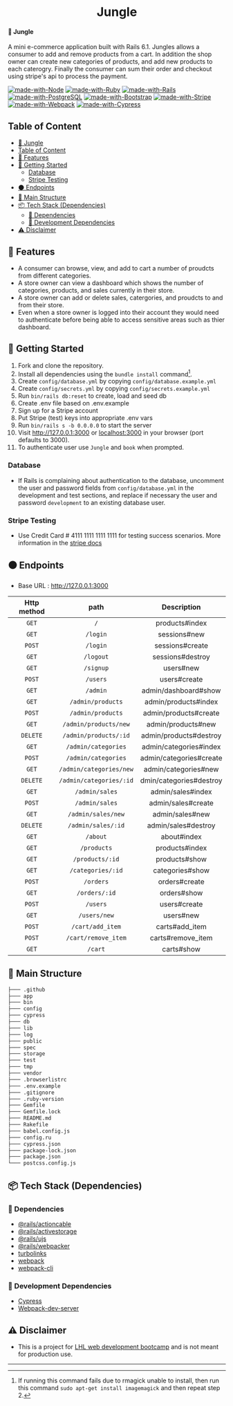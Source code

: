 <h1 align="center">Jungle</h1>

#### 🔗 Jungle
A mini e-commerce application built with Rails 6.1. Jungles allows a consumer to add and remove products from a cart. In addition the shop owner can create new categories of products, and add new products to each caterogry. Finally the consumer can sum their order and checkout using stripe's api to process the payment.

[![made-with-Node](https://img.shields.io/badge/Made%20with-Node.js%20-success)](https://nodejs.org/en/)
[![made-with-Ruby](https://img.shields.io/badge/Made%20with-Ruby%20-red)](https://www.ruby-lang.org/en/)
[![made-with-Rails](https://img.shields.io/badge/Made%20with-Rails%20-red)](https://rubyonrails.org/)
[![made-with-PostgreSQL](https://img.shields.io/badge/Made%20with-PostgreSQL%20-blue)](https://www.postgresql.org/)
[![made-with-Bootstrap](https://img.shields.io/badge/Made%20with-Bootstrap%20-purple)](https://getbootstrap.com/docs/5.0/getting-started/introduction/)
[![made-with-Stripe](https://img.shields.io/badge/Made%20with-Stripe%20-success)](https://stripe.com/docs/api)
[![made-with-Webpack](https://img.shields.io/badge/Made%20with-Webpack%20-success)](https://webpack.js.org/)
[![made-with-Cypress](https://img.shields.io/badge/Made%20with-Cypress%20-success)](https://www.cypress.io/)

## Table of Content
- [🔗 Jungle](#-jungle)
- [Table of Content](#table-of-content)
- [🌟 Features](#-features)
- [🚀 Getting Started](#-getting-started)
  - [Database](#database) 
  - [Stripe Testing](#stripe-testing)
- [⚫ Endpoints](#-endpoints)
- [🧱 Main Structure](#-main-structure)
- [📦 Tech Stack (Dependencies)](#-tech-stack-dependencies)
  - [🔨 Dependencies](#-Dependencies)
  - [🧰 Development Dependencies](#-development-dependencies)
- [⚠️ Disclaimer](#️-disclaimer)

## 🌟 Features
- A consumer can browse, view, and add to cart a number of proudcts from different categories.
- A store owner can view a dashboard which shows the number of categories, products, and sales currently in their store.
- A store owner can add or delete sales, catergories, and proudcts to and from their store.
- Even when a store owner is logged into their account they would need to authenticate before being able to access sensitive areas such as thier dashboard.
 
## 🚀 Getting Started
1. Fork and clone the repository.
2. Install all dependencies using the `bundle install` command[^1].
3. Create `config/database.yml` by copying `config/database.example.yml`
4. Create `config/secrets.yml` by copying `config/secrets.example.yml`
5. Run `bin/rails db:reset` to create, load and seed db
6. Create .env file based on .env.example
7. Sign up for a Stripe account
8. Put Stripe (test) keys into appropriate .env vars
9. Run `bin/rails s -b 0.0.0.0` to start the server
10. Visit http://127.0.0.1:3000 or [localhost:3000](http://localhost:3000) in your browser (port defaults to 3000).
11. To authenticate user use `Jungle` and `book` when prompted.

### Database

  - If Rails is complaining about authentication to the database, uncomment the user and password fields from `config/database.yml` in the development and test sections, and replace if necessary the user and password `development` to an existing database user.

### Stripe Testing

  - Use Credit Card # 4111 1111 1111 1111 for testing success scenarios. More information in the [stripe docs](https://stripe.com/docs/testing#cards)

## ⚫ Endpoints
- Base URL : http://127.0.0.1:3000

| <b> Http method </b> | path                             | Description                                    |
| :------------------: | :------------------------------: | :---------------------------------------------:|
| `GET`                | `/`                              | products#index                                 |
| `GET`                | `/login`                         | sessions#new                                   |
| `POST`               | `/login`                         | sessions#create                                |
| `GET`                | `/logout`                        | sessions#destroy                               |
| `GET`                | `/signup`                        | users#new                                      |
| `POST`               | `/users`                         | users#create                                   |
| `GET`                | `/admin`                         | admin/dashboard#show                           |
| `GET`                | `/admin/products`                | admin/products#index                           |
| `POST`               | `/admin/products`                | admin/products#create                          |
| `GET`                | `/admin/products/new`            | admin/products#new                             |
| `DELETE`             | `/admin/products/:id`            | admin/products#destroy                         |
| `GET`                | `/admin/categories`              | admin/categories#index                         |
| `POST`               | `/admin/categories`              | admin/categories#create                        |
| `GET`                | `/admin/categories/new`          | admin/categories#new                           |
| `DELETE`             | `/admin/categories/:id`          | dmin/categories#destroy                        |
| `GET`                | `/admin/sales`                   | admin/sales#index                              |
| `POST`               | `/admin/sales`                   | admin/sales#create                             |
| `GET`                | `/admin/sales/new`               | admin/sales#new                                |
| `DELETE`             | `/admin/sales/:id`               | admin/sales#destroy                            |
| `GET`                | `/about`                         | about#index                                    |
| `GET`                | `/products`                      | products#index                                 |
| `GET`                | `/products/:id`                  | products#show                                  |
| `GET`                | `/categories/:id`                | categories#show                                |
| `POST`               | `/orders`                        | orders#create                                  |
| `GET`                | `/orders/:id`                    | orders#show                                    |
| `POST`               | `/users`                         | users#create                                   |
| `GET`                | `/users/new`                     | users#new                                      |
| `POST`               | `/cart/add_item`                 | carts#add_item                                 |
| `POST`               | `/cart/remove_item`              | carts#remove_item                              |
| `GET`                | `/cart`                          | carts#show                                     |

## 🧱 Main Structure
```sh
├─── .github               
├─── app            
├─── bin             
├─── config              
├─── cypress             
├─── db
├─── lib
├─── log
├─── public
├─── spec
├─── storage
├─── test
├─── tmp
├─── vendor
├─── .browserlistrc
├─── .env.example
├─── .gitignore
├─── .ruby-version
├─── Gemfile
├─── Gemfile.lock
├─── README.md
├─── Rakefile
├─── babel.config.js
├─── config.ru
├─── cypress.json
├─── package-lock.json
├─── package.json
└─── postcss.config.js
```

## 📦 Tech Stack (Dependencies)

### 🔨 Dependencies
- [@rails/actioncable](https://www.npmjs.com/package/@rails/actioncable/v/6.0.0)
- [@rails/activestorage](https://www.npmjs.com/package/@rails/activestorage/v/6.0.0)
- [@rails/ujs](https://www.npmjs.com/package/@rails/ujs/v/6.0.0)
- [@rails/webpacker](https://www.npmjs.com/package/@rails/webpacker/v/5.4.0)
- [turbolinks](https://www.npmjs.com/package/turbolinks/v/5.2.0)
- [webpack](https://www.npmjs.com/package/webpack/v/4.46.0)
- [webpack-cli](https://www.npmjs.com/package/webpack-cli/v/3.3.12)

### 🧰 Development Dependencies
- [Cypress](https://www.npmjs.com/package/cypress/v/9.7.0)
- [Webpack-dev-server](https://www.npmjs.com/package/webpack-dev-server/v/3.11.2)

## ⚠️ Disclaimer
- This is a project for [LHL web development bootcamp](https://www.lighthouselabs.ca/) and is not meant for production use.

---
[^1]: If running this command fails due to rmagick unable to install, then run this command `sudo apt-get install imagemagick` and then repeat step 2.

